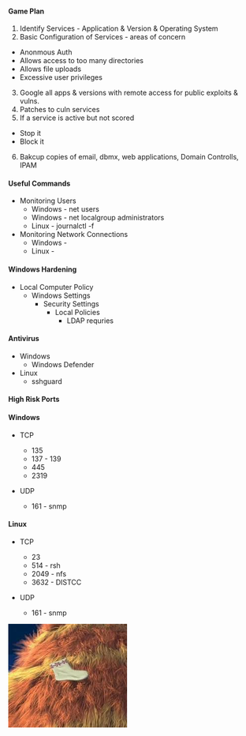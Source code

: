 #### Game Plan
1. Identify Services - Application & Version & Operating System
2. Basic Configuration of Services - areas of concern
 * Anonmous Auth
 * Allows access to too many directories
 * Allows file uploads
 * Excessive user privileges
3. Google all apps & versions with remote access for public exploits & vulns.
4. Patches to culn services
5. If a service is active but not scored
 * Stop it
 * Block it
6. Bakcup copies of email, dbmx, web applications, Domain Controlls, IPAM

#### Useful Commands
* Monitoring Users
  * Windows - net users
  * Windows - net localgroup administrators
  * Linux - journalctl -f
* Monitoring Network Connections
  * Windows - 
  * Linux - 
  
  
#### Windows Hardening
* Local Computer Policy
  * Windows Settings
    * Security Settings
      * Local Policies
        * LDAP requries

#### Antivirus
* Windows
  * Windows Defender
* Linux
  * sshguard

#### High Risk Ports
#### Windows
* TCP
  * 135
  * 137 - 139
  * 445
  * 2319

* UDP
  * 161 - snmp

#### Linux
* TCP
  * 23
  * 514 - rsh
  * 2049 - nfs
  * 3632 - DISTCC
  
* UDP
  * 161 - snmp
  
<img src="CCDChint.jpg">
